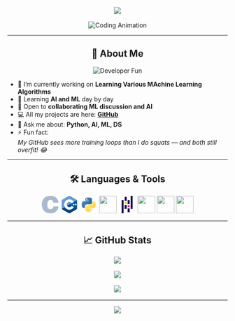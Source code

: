 <p align="center">
  <img src="https://readme-typing-svg.demolab.com?font=Fira+Code&size=25&pause=1000&center=true&vCenter=true&width=600&lines=Hi+%F0%9F%91%8B%2C+I'm+Aditya+Gupta!;AI+%26+ML+Enthusiast+from+India;Let%E2%80%99s+build+something+cool+together!" />
</p>

<p align="center">
  <img src="https://media.giphy.com/media/qgQUggAC3Pfv687qPC/giphy.gif" width="500" alt="Coding Animation" />
</p>

---

<h2 align="center">🚀 About Me</h2>

<p align="center">
  <img src="https://media.giphy.com/media/ZVik7pBtu9dNS/giphy.gif" width="250" alt="Developer Fun"/>
</p>

- 🔭 I’m currently working on **Learning Various MAchine Learning Algorithms**
- 🌱 Learning **AI and ML** day by day
- 🤝 Open to **collaborating ML discussion and AI**
- 💻 All my projects are here: [**GitHub**](https://github.com/AdityaGupta-debug?tab=repositories)
- 💬 Ask me about: **Python, AI, ML, DS**
- ⚡ Fun fact:  
  *My GitHub sees more training loops than I do squats — and both still overfit! 😂*

---

<h2 align="center">🛠️ Languages & Tools</h2>

<p align="center">
  <img src="https://raw.githubusercontent.com/devicons/devicon/master/icons/c/c-original.svg" width="40" height="40"/>
  <img src="https://raw.githubusercontent.com/devicons/devicon/master/icons/cplusplus/cplusplus-original.svg" width="40" height="40"/>
  <img src="https://raw.githubusercontent.com/devicons/devicon/master/icons/python/python-original.svg" width="40" height="40"/>
  <img src="https://upload.wikimedia.org/wikipedia/commons/0/05/Scikit_learn_logo_small.svg" width="40" height="40"/>
  <img src="https://raw.githubusercontent.com/devicons/devicon/master/icons/pandas/pandas-original.svg" width="40" height="40"/>
  <img src="https://seaborn.pydata.org/_images/logo-mark-lightbg.svg" width="40" height="40"/>
  <img src="https://www.vectorlogo.zone/logos/sqlite/sqlite-icon.svg" width="40" height="40"/>
  <img src="https://www.vectorlogo.zone/logos/git-scm/git-scm-icon.svg" width="40" height="40"/>
</p>

---

<h2 align="center">📈 GitHub Stats</h2>

<p align="center">
  <img src="https://github-readme-stats.vercel.app/api/top-langs/?username=adityagupta-debug&layout=compact&theme=tokyonight" />
</p>

<p align="center">
  <img src="https://github-readme-streak-stats.herokuapp.com/?user=adityagupta-debug&theme=tokyonight" />
</p>

<p align="center">
  <img src="https://komarev.com/ghpvc/?username=adityagupta-debug&label=Profile%20Views&color=blueviolet&style=flat" />
</p>

---





<p align="center">
  <img src="[https://media.giphy.com/media/LMt9638dO8dftAjtco/giphy.gif](https://static.scientificamerican.com/sciam/assets/Image/2019/spinningblackhole.gif)" width="300" />
</p>
